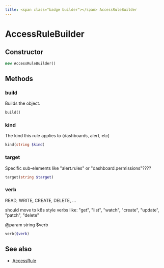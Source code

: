 ```yaml
---
title: <span class="badge builder"></span> AccessRuleBuilder
---
```

# <span class="badge builder"></span> AccessRuleBuilder

## Constructor

```php
new AccessRuleBuilder()
```
## Methods

### <span class="badge object-method"></span> build

Builds the object.

```php
build()
```

### <span class="badge object-method"></span> kind

The kind this rule applies to (dashboards, alert, etc)

```php
kind(string $kind)
```

### <span class="badge object-method"></span> target

Specific sub-elements like "alert.rules" or "dashboard.permissions"????

```php
target(string $target)
```

### <span class="badge object-method"></span> verb

READ, WRITE, CREATE, DELETE, ...

should move to k8s style verbs like: "get", "list", "watch", "create", "update", "patch", "delete"

@param string $verb

```php
verb($verb)
```

## See also

 * <span class="badge object-type-class"></span> [AccessRule](./object-AccessRule.md)
